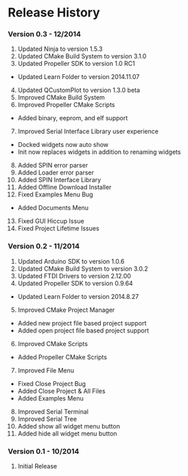 Release History
===============

### Version 0.3 - 12/2014

1. Updated Ninja to version 1.5.3
2. Updated CMake Build System to version 3.1.0
3. Updated Propeller SDK to version 1.0 RC1
  * Updated Learn Folder to version 2014.11.07
4. Updated QCustomPlot to version 1.3.0 beta
5. Improved CMake Build System
6. Improved Propeller CMake Scripts
  * Added binary, eeprom, and elf support
7. Improved Serial Interface Library user experience
  * Docked widgets now auto show
  * Init now replaces widgets in addition to renaming widgets
8. Added SPIN error parser
9. Added Loader error parser
10. Added SPIN Interface Library
11. Added Offline Download Installer
12. Fixed Examples Menu Bug
  * Added Documents Menu
13. Fixed GUI Hiccup Issue
14. Fixed Project Lifetime Issues

### Version 0.2 - 11/2014

1. Updated Arduino SDK to version 1.0.6
2. Updated CMake Build System to version 3.0.2
3. Updated FTDI Drivers to version 2.12.00
4. Updated Propeller SDK to version 0.9.64
  * Updated Learn Folder to version 2014.8.27
5. Improved CMake Project Manager
  * Added new project file based project support
  * Added open project file based project support
6. Improved CMake Scripts
  * Added Propeller CMake Scripts
7. Improved File Menu
  * Fixed Close Project Bug
  * Added Close Project & All Files
  * Added Examples Menu
8. Improved Serial Terminal
9. Improved Serial Tree
10. Added show all widget menu button
11. Added hide all widget menu button

### Version 0.1 - 10/2014

1. Initial Release
